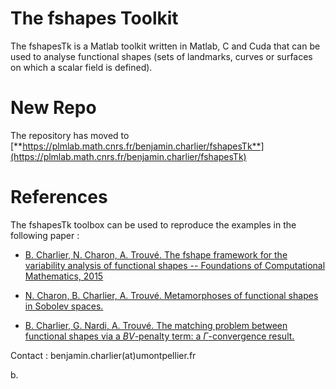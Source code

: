 # The fshapes Toolkit

 
The fshapesTk is a Matlab toolkit written in Matlab, C and Cuda that can be used to analyse functional shapes (sets of landmarks, curves or surfaces on which a scalar field is defined). 

# New Repo

The repository has moved to [**https://plmlab.math.cnrs.fr/benjamin.charlier/fshapesTk**](https://plmlab.math.cnrs.fr/benjamin.charlier/fshapesTk)

# References

The fshapesTk toolbox can be used to reproduce the examples in the following paper :

* [B. Charlier, N. Charon, A. Trouvé. The fshape framework for the variability analysis of functional shapes -- Foundations of Computational Mathematics, 2015](http://hal.archives-ouvertes.fr/hal-00981805)

* [N. Charon, B. Charlier, A. Trouvé. Metamorphoses of functional shapes in Sobolev spaces.](https://arxiv.org/abs/1608.01832)

* [B. Charlier, G. Nardi, A. Trouvé. The matching problem between functional shapes via a $BV$-penalty term: a $\Gamma$-convergence result.](http://hal.archives-ouvertes.fr/hal-00981805)



Contact : benjamin.charlier(at)umontpellier.fr 


b.
